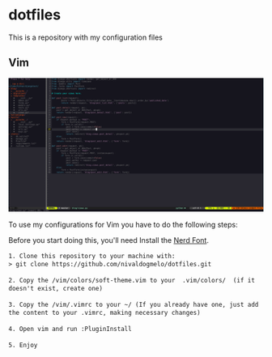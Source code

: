 # **dotfiles**
This is a repository with my configuration files 

## Vim
![Vim Print](myimage.png "Vim Print")

To use my configurations for Vim you have to do the following steps:  

Before you start doing this, you'll need Install the [Nerd Font][font-install].

    1. Clone this repository to your machine with:  
    > git clone https://github.com/nivaldogmelo/dotfiles.git  

    2. Copy the /vim/colors/soft-theme.vim to your  .vim/colors/  (if it doesn't exist, create one)
    
    3. Copy the /vim/.vimrc to your ~/ (If you already have one, just add the content to your .vimrc, making necessary changes)

    4. Open vim and run :PluginInstall

    5. Enjoy
    

[font-install]: https://github.com/ryanoasis/nerd-fonts#font-installation
